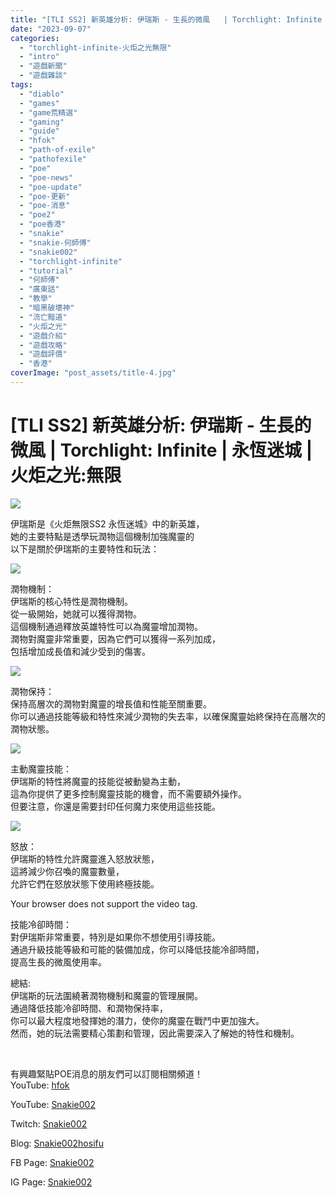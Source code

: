 ```yaml
---
title: "[TLI SS2] 新英雄分析: 伊瑞斯 - 生長的微風   | Torchlight: Infinite | 永恆迷城 | 火炬之光:無限"
date: "2023-09-07"
categories: 
  - "torchlight-infinite-火炬之光無限"
  - "intro"
  - "遊戲新聞"
  - "遊戲雜談"
tags: 
  - "diablo"
  - "games"
  - "game荒精選"
  - "gaming"
  - "guide"
  - "hfok"
  - "path-of-exile"
  - "pathofexile"
  - "poe"
  - "poe-news"
  - "poe-update"
  - "poe-更新"
  - "poe-消息"
  - "poe2"
  - "poe香港"
  - "snakie"
  - "snakie-何師傅"
  - "snakie002"
  - "torchlight-infinite"
  - "tutorial"
  - "何師傅"
  - "廣東話"
  - "教學"
  - "暗黑破壞神"
  - "流亡黯道"
  - "火炬之光"
  - "遊戲介紹"
  - "遊戲攻略"
  - "遊戲評價"
  - "香港"
coverImage: "post_assets/title-4.jpg"
---
```


# \[TLI SS2\] 新英雄分析: 伊瑞斯 - 生長的微風 | Torchlight: Infinite | 永恆迷城 | 火炬之光:無限

  
![](post_assets/title-4-1024x576.jpg)  

  
伊瑞斯是《火炬無限SS2 永恆迷城》中的新英雄，  
她的主要特點是透學玩潤物這個機制加強魔靈的  
以下是關於伊瑞斯的主要特性和玩法：  

  
![](post_assets/1-6-1024x576.png)  

  
潤物機制：  
伊瑞斯的核心特性是潤物機制。  
從一級開始，她就可以獲得潤物。  
這個機制通過釋放英雄特性可以為魔靈增加潤物。  
潤物對魔靈非常重要，因為它們可以獲得一系列加成，  
包括增加成長值和減少受到的傷害。  

  
![](post_assets/2-6-1024x576.png)  

  
潤物保持：  
保持高層次的潤物對魔靈的增長值和性能至關重要。  
你可以通過技能等級和特性來減少潤物的失去率，以確保魔靈始終保持在高層次的潤物狀態。  

  
![](post_assets/3-6-1024x575.png)  

  
主動魔靈技能：  
伊瑞斯的特性將魔靈的技能從被動變為主動，  
這為你提供了更多控制魔靈技能的機會，而不需要額外操作。  
但要注意，你還是需要封印任何魔力來使用這些技能。  

  
![](post_assets/4-7-1024x575.png)  

  
怒放：  
伊瑞斯的特性允許魔靈進入怒放狀態，  
這將減少你召喚的魔靈數量，  
允許它們在怒放狀態下使用終極技能。  

  
  
<source src="https://website.xdcdn.net/poster/227017/ss2/stage2/p/en/9MpSrrdX.mp4" type="video/mp4">  
Your browser does not support the video tag.  
  

  
技能冷卻時間：  
對伊瑞斯非常重要，特別是如果你不想使用引導技能。  
通過升級技能等級和可能的裝備加成，你可以降低技能冷卻時間，  
提高生長的微風使用率。  

  
總結:  
伊瑞斯的玩法圍繞著潤物機制和魔靈的管理展開。  
通過降低技能冷卻時間、和潤物保持率，  
你可以最大程度地發揮她的潛力，使你的魔靈在戰鬥中更加強大。  
然而，她的玩法需要精心策劃和管理，因此需要深入了解她的特性和機制。  

  
   

  
有興趣緊貼POE消息的朋友們可以訂閱相關頻道！  
YouTube: [hfok](https://www.youtube.com/channel/UC2m4uqcEr8pIxkO6odaDHjw/)  

  
YouTube: [Snakie002](https://www.youtube.com/c/Snakie002/)  

  
Twitch: [Snakie002](https://www.twitch.tv/snakie002/)  

  
Blog: [Snakie002hosifu](https://snakie002hosifu.blog/)  

  
FB Page: [Snakie002](https://www.facebook.com/Snakie002/)  

  
IG Page: [Snakie002](https://www.instagram.com/snakie002/)
